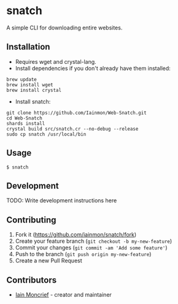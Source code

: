 # snatch

A simple CLI for downloading entire websites.

## Installation

- Requires wget and crystal-lang.
- Install dependencies if you don't already have them installed:
```shell
brew update
brew install wget
brew install crystal
```

- Install snatch:
```shell
git clone https://github.com/Iainmon/Web-Snatch.git
cd Web-Snatch
shards install
crystal build src/snatch.cr --no-debug --release
sudo cp snatch /usr/local/bin
```


## Usage

```shell
$ snatch
```

## Development

TODO: Write development instructions here

## Contributing

1. Fork it (<https://github.com/iainmon/snatch/fork>)
2. Create your feature branch (`git checkout -b my-new-feature`)
3. Commit your changes (`git commit -am 'Add some feature'`)
4. Push to the branch (`git push origin my-new-feature`)
5. Create a new Pull Request

## Contributors

- [Iain Moncrief](https://github.com/your-github-user) - creator and maintainer
